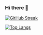 ### Hi there 👋

<!--
**HarshithBorundia/HarshithBorundia** is a ✨ _special_ ✨ repository because its `README.md` (this file) appears on your GitHub profile.

Here are some ideas to get you started:

- 🔭 I’m currently working on ...
- 🌱 I’m currently learning ...
- 👯 I’m looking to collaborate on ...
- 🤔 I’m looking for help with ...
- 💬 Ask me about ...
- 📫 How to reach me: ...
- 😄 Pronouns: ...
- ⚡ Fun fact: ...
-->
[![GitHub Streak](https://streak-stats.demolab.com/?user=HarshithBorundia)](https://git.io/streak-stats)

[![Top Langs](https://github-readme-stats-git-masterrstaa-rickstaa.vercel.app/api/top-langs/?username=HarshithBorundia)](https://github.com/HarshithBorundia/github-readme-stats)
